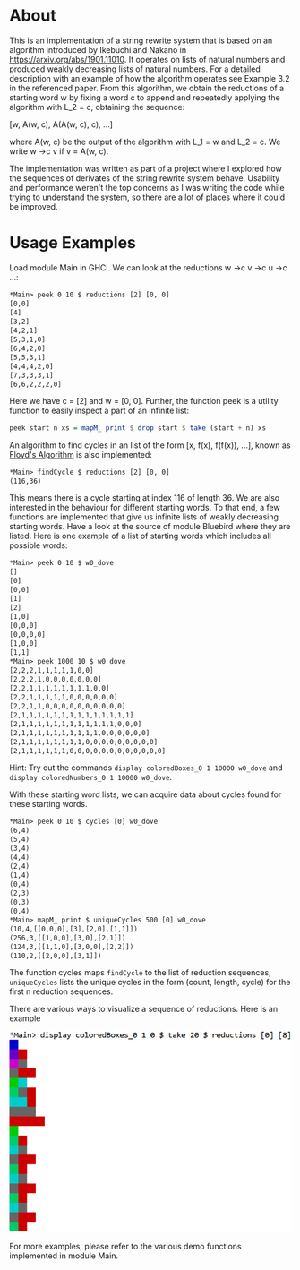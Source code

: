 # About

This is an implementation of a string rewrite system that is based on an algorithm introduced by Ikebuchi and Nakano in <https://arxiv.org/abs/1901.11010>. It operates on lists of natural numbers and produced weakly decreasing lists of natural numbers. For a detailed description with an example of how the algorithm operates see Example 3.2 in the referenced paper. From this algorithm, we obtain the reductions of a starting word w by fixing a word c to append and repeatedly applying the algorithm with L_2 = c, obtaining the sequence:

[w, A(w, c), A(A(w, c), c), ...]

where A(w, c) be the output of the algorithm with L_1 = w and L_2 = c. We write w ->c v if v = A(w, c).

The implementation was written as part of a project where I explored how the sequences of derivates of the string rewrite system behave. Usability and performance weren't the top concerns as I was writing the code while trying to understand the system, so there are a lot of places where it could be improved.

# Usage Examples

Load module Main in GHCI. We can look at the reductions w ->c v ->c u ->c ...:

```
*Main> peek 0 10 $ reductions [2] [0, 0]
[0,0]
[4]
[3,2]
[4,2,1]
[5,3,1,0]
[6,4,2,0]
[5,5,3,1]
[4,4,4,2,0]
[7,3,3,3,1]
[6,6,2,2,2,0]
```

Here we have c = [2] and w = [0, 0]. Further, the function peek is a utility function to easily inspect a part of an infinite list:

```haskell
peek start n xs = mapM_ print $ drop start $ take (start + n) xs
```

An algorithm to find cycles in an list of the form [x, f(x), f(f(x)), ...], known as [Floyd's Algorithm](https://en.wikipedia.org/wiki/Cycle_detection#Floyd's_Tortoise_and_Hare) is also implemented:

```
*Main> findCycle $ reductions [2] [0, 0]
(116,36)
```

This means there is a cycle starting at index 116 of length 36. We are also interested in the behaviour for different starting words. To that end, a few functions are implemented that give us infinite lists of weakly decreasing starting words. Have a look at the source of module Bluebird where they are listed. Here is one example of a list of starting words which includes all possible words:

```
*Main> peek 0 10 $ w0_dove
[]
[0]
[0,0]
[1]
[2]
[1,0]
[0,0,0]
[0,0,0,0]
[1,0,0]
[1,1]
*Main> peek 1000 10 $ w0_dove
[2,2,2,1,1,1,1,1,0,0]
[2,2,2,1,0,0,0,0,0,0,0]
[2,2,1,1,1,1,1,1,1,1,0,0]
[2,2,1,1,1,1,1,0,0,0,0,0,0]
[2,2,1,1,0,0,0,0,0,0,0,0,0,0]
[2,1,1,1,1,1,1,1,1,1,1,1,1,1,1]
[2,1,1,1,1,1,1,1,1,1,1,1,1,0,0,0]
[2,1,1,1,1,1,1,1,1,1,1,0,0,0,0,0,0]
[2,1,1,1,1,1,1,1,1,0,0,0,0,0,0,0,0,0]
[2,1,1,1,1,1,1,0,0,0,0,0,0,0,0,0,0,0,0]
```

Hint: Try out the commands `display coloredBoxes_0 1 10000 w0_dove` and `display coloredNumbers_0 1 10000 w0_dove`.

With these starting word lists, we can acquire data about cycles found for these starting words.

```
*Main> peek 0 10 $ cycles [0] w0_dove
(6,4)
(5,4)
(3,4)
(4,4)
(2,4)
(1,4)
(0,4)
(2,3)
(0,3)
(0,4)
*Main> mapM_ print $ uniqueCycles 500 [0] w0_dove
(10,4,[[0,0,0],[3],[2,0],[1,1]])
(256,3,[[1,0,0],[3,0],[2,1]])
(124,3,[[1,1,0],[3,0,0],[2,2]])
(110,2,[[2,0,0],[3,1]])
```

The function cycles maps `findCycle` to the list of reduction sequences, `uniqueCycles` lists the unique cycles in the form (count, length, cycle) for the first n reduction sequences.

There are various ways to visualize a sequence of reductions. Here is an example

![Screenshot of the visualization](https://github.com/ehonda/bluebird/blob/master/img/display_boxes.PNG)

For more examples, please refer to the various demo functions implemented in module Main.
